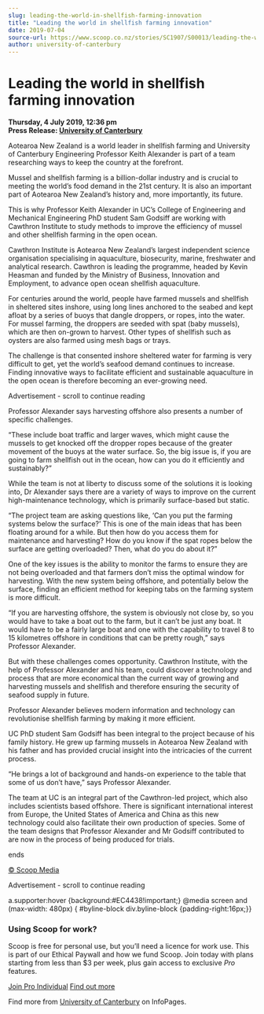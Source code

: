 ```yaml
---
slug: leading-the-world-in-shellfish-farming-innovation
title: "Leading the world in shellfish farming innovation"
date: 2019-07-04
source-url: https://www.scoop.co.nz/stories/SC1907/S00013/leading-the-world-in-shellfish-farming-innovation.htm
author: university-of-canterbury
---
```

Leading the world in shellfish farming innovation
=================================================

**Thursday, 4 July 2019, 12:36 pm**  
**Press Release: [University of Canterbury](https://info.scoop.co.nz/University_of_Canterbury)**

Aotearoa New Zealand is a world leader in shellfish farming and University of Canterbury Engineering Professor Keith Alexander is part of a team researching ways to keep the country at the forefront.

Mussel and shellfish farming is a billion-dollar industry and is crucial to meeting the world’s food demand in the 21st century. It is also an important part of Aotearoa New Zealand’s history and, more importantly, its future.

This is why Professor Keith Alexander in UC’s College of Engineering and Mechanical Engineering PhD student Sam Godsiff are working with Cawthron Institute to study methods to improve the efficiency of mussel and other shellfish farming in the open ocean.

Cawthron Institute is Aotearoa New Zealand’s largest independent science organisation specialising in aquaculture, biosecurity, marine, freshwater and analytical research. Cawthron is leading the programme, headed by Kevin Heasman and funded by the Ministry of Business, Innovation and Employment, to advance open ocean shellfish aquaculture.

For centuries around the world, people have farmed mussels and shellfish in sheltered sites inshore, using long lines anchored to the seabed and kept afloat by a series of buoys that dangle droppers, or ropes, into the water. For mussel farming, the droppers are seeded with spat (baby mussels), which are then on-grown to harvest. Other types of shellfish such as oysters are also farmed using mesh bags or trays.

The challenge is that consented inshore sheltered water for farming is very difficult to get, yet the world’s seafood demand continues to increase. Finding innovative ways to facilitate efficient and sustainable aquaculture in the open ocean is therefore becoming an ever-growing need.

Advertisement - scroll to continue reading





Professor Alexander says harvesting offshore also presents a number of specific challenges.

“These include boat traffic and larger waves, which might cause the mussels to get knocked off the dropper ropes because of the greater movement of the buoys at the water surface. So, the big issue is, if you are going to farm shellfish out in the ocean, how can you do it efficiently and sustainably?”

While the team is not at liberty to discuss some of the solutions it is looking into, Dr Alexander says there are a variety of ways to improve on the current high-maintenance technology, which is primarily surface-based but static.

“The project team are asking questions like, ‘Can you put the farming systems below the surface?’ This is one of the main ideas that has been floating around for a while. But then how do you access them for maintenance and harvesting? How do you know if the spat ropes below the surface are getting overloaded? Then, what do you do about it?”

One of the key issues is the ability to monitor the farms to ensure they are not being overloaded and that farmers don’t miss the optimal window for harvesting. With the new system being offshore, and potentially below the surface, finding an efficient method for keeping tabs on the farming system is more difficult.

“If you are harvesting offshore, the system is obviously not close by, so you would have to take a boat out to the farm, but it can’t be just any boat. It would have to be a fairly large boat and one with the capability to travel 8 to 15 kilometres offshore in conditions that can be pretty rough,” says Professor Alexander.

But with these challenges comes opportunity. Cawthron Institute, with the help of Professor Alexander and his team, could discover a technology and process that are more economical than the current way of growing and harvesting mussels and shellfish and therefore ensuring the security of seafood supply in future.

Professor Alexander believes modern information and technology can revolutionise shellfish farming by making it more efficient.

UC PhD student Sam Godsiff has been integral to the project because of his family history. He grew up farming mussels in Aotearoa New Zealand with his father and has provided crucial insight into the intricacies of the current process.

“He brings a lot of background and hands-on experience to the table that some of us don’t have,” says Professor Alexander.

The team at UC is an integral part of the Cawthron-led project, which also includes scientists based offshore. There is significant international interest from Europe, the United States of America and China as this new technology could also facilitate their own production of species. Some of the team designs that Professor Alexander and Mr Godsiff contributed to are now in the process of being produced for trials.

  
ends

[© Scoop Media](http://www.scoop.co.nz/about/terms.html)  

Advertisement - scroll to continue reading



a.supporter:hover {background:#EC4438!important;} @media screen and (max-width: 480px) { #byline-block div.byline-block {padding-right:16px;}}

### Using Scoop for work?

Scoop is free for personal use, but you’ll need a licence for work use. This is part of our Ethical Paywall and how we fund Scoop. Join today with plans starting from less than $3 per week, plus gain access to exclusive _Pro_ features.  
  
[Join Pro Individual](https://pro.scoop.co.nz/Individual/?from=ProIn24) [Find out more](https://pro.scoop.co.nz/using-scoop-for-work/?from=ProIn24)

Find more from [University of Canterbury](https://info.scoop.co.nz/University_of_Canterbury) on InfoPages.